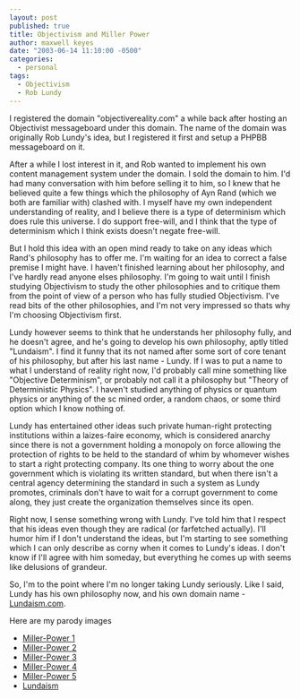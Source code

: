 ```yaml
---
layout: post
published: true
title: Objectivism and Miller Power
author: maxwell keyes
date: "2003-06-14 11:10:00 -0500"
categories:
  - personal
tags:
  - Objectivism
  - Rob Lundy
---
```


I registered the domain "objectivereality.com" a while back after hosting an
Objectivist messageboard under this domain. The name of the domain was
originally Rob Lundy's idea, but I registered it first and setup a PHPBB
messageboard on it.

After a while I lost interest in it, and Rob wanted to implement his own content
management system under the domain. I sold the domain to him. I'd had many
conversation with him before selling it to him, so I knew that he believed quite
a few things which the philosophy of Ayn Rand (which we both are familiar with)
clashed with. I myself have my own independent understanding of reality, and I
believe there is a type of determinism which does rule this universe. I do
support free-will, and I think that the type of determinism which I think exists
doesn't negate free-will.

But I hold this idea with an open mind ready to take on any ideas which Rand's
philosophy has to offer me. I'm waiting for an idea to correct a false premise
I might have. I haven't finished learning about her philosophy, and I've hardly
read anyone elses philosophy. I'm going to wait until I finish studying
Objectivism to study the other philosophies and to critique them from the point
of view of a person who has fully studied Objectivism. I've read bits of the
other philosophies, and I'm not very impressed so thats why I'm choosing
Objectivism first.

Lundy however seems to think that he understands her philosophy fully, and he
doesn't agree, and he's going to develop his own philosophy, aptly titled
"Lundaism". I find it funny that its not named after some sort of core tenant of
his philosophy, but after his last name - Lundy. If I was to put a name to what
I understand of reality right now, I'd probably call mine something like
"Objective Determinism", or probably not call it a philosophy but "Theory of
Deterministic Physics". I haven't studied anything of physics or quantum
physics or anything of the sc mined order, a random chaos, or some third option
which I know nothing of.

Lundy has entertained other ideas such private human-right protecting
institutions within a laizes-faire economy, which is considered anarchy since
there is not a government holding a monopoly on force allowing the protection of
rights to be held to the standard of whim by whomever wishes to start a right
protecting company. Its one thing to worry about the one government which is
violating its written standard, but when there isn't a central agency
determining the standard in such a system as Lundy promotes, criminals don't
have to wait for a corrupt government to come along, they just create the
organization themselves since its open.

Right now, I sense something wrong with Lundy. I've told him that I respect that
his ideas even though they are radical (or farfetched actually). I'll humor him
if I don't understand the ideas, but I'm starting to see something which I can
only describe as corny when it comes to Lundy's ideas. I don't know if I'll
agree with him someday, but everything he comes up with seems like delusions of
grandeur.

So, I'm to the point where I'm no longer taking Lundy seriously. Like I said,
Lundy has his own philosophy now, and his own domain name -
[Lundaism.com](http://www.lundaism.com/).

Here are my parody images

- [Miller-Power 1]({{site.assets.url_prefix}}/images/posts/2003-06-14-millerism1.jpg)
- [Miller-Power 2]({{site.assets.url_prefix}}/images/posts/2003-06-14-millerism2.jpg)
- [Miller-Power 3]({{site.assets.url_prefix}}/images/posts/2003-06-14-millerism3.jpg)
- [Miller-Power 4]({{site.assets.url_prefix}}/images/posts/2003-06-14-millerism4.jpg)
- [Miller-Power 5]({{site.assets.url_prefix}}/images/posts/2003-06-14-millerism5.jpg)
- [Lundaism]({{site.assets.url_prefix}}/images/posts/2003-06-14-lundaism.jpg)
